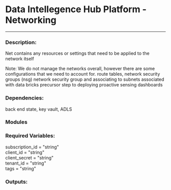 # Data Intellegence Hub Platform - Networking
---

###  Description:  
Net contains any resources or settings that need to be applied to the network itself

Note: We do not manage the networks overall, however there are some configurations that we need to account for.
route tables, network security groups (nsg)
network security group and associating to subnets associated with data bricks
precursor step to deploying proactive sensing dashboards 


###  Dependencies:  
back end state, key vault, ADLS 

### Modules  
 

###  Required Variables:  
 subscription_id = "string"  
 client_id       = "string"  
 client_secret   = "string"  
 tenant_id       = "string"  
 tags            = "string"   


###  Outputs:  
 